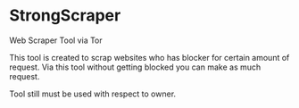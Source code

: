 # StrongScraper
Web Scraper Tool via Tor

This tool is created to scrap websites who has blocker for certain amount of request. Via this tool without getting blocked you can make
as much request.

Tool still must be used with respect to owner.

